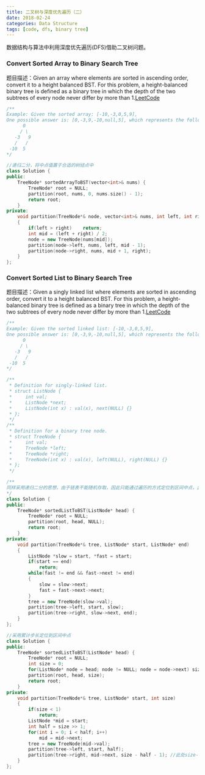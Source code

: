 ```yaml
---
title: 二叉树与深度优先遍历（二）
date: 2018-02-24
categories: Data Structure
tags: [code, dfs, binary tree]
---
```

数据结构与算法中利用深度优先遍历(DFS)借助二叉树问题。
<!--more-->

### Convert Sorted Array to Binary Search Tree
题目描述：Given an array where elements are sorted in ascending order, convert it to a height balanced BST. For this problem, a height-balanced binary tree is defined as a binary tree in which the depth of the two subtrees of every node never differ by more than 1.[LeetCode](https://leetcode.com/problems/convert-sorted-array-to-binary-search-tree/description/)
```cpp
/**
Example: Given the sorted array: [-10,-3,0,5,9],
One possible answer is: [0,-3,9,-10,null,5], which represents the following height balanced BST:
      0
     / \
   -3   9
   /   /
 -10  5
*/

//递归二分，将中点值置于合适的树结点中
class Solution {
public:
    TreeNode* sortedArrayToBST(vector<int>& nums) {
        TreeNode* root = NULL;
        partition(root, nums, 0, nums.size() - 1);
        return root;
    }
private:
    void partition(TreeNode*& node, vector<int>& nums, int left, int right)
    {
        if(left > right)    return;
        int mid = (left + right) / 2;
        node = new TreeNode(nums[mid]);
        partition(node->left, nums, left, mid - 1);
        partition(node->right, nums, mid + 1, right);
    }
};
```

### Convert Sorted List to Binary Search Tree
题目描述：Given a singly linked list where elements are sorted in ascending order, convert it to a height balanced BST. For this problem, a height-balanced binary tree is defined as a binary tree in which the depth of the two subtrees of every node never differ by more than 1.[LeetCode](https://leetcode.com/problems/convert-sorted-list-to-binary-search-tree/description/)
```cpp
/**
Example: Given the sorted linked list: [-10,-3,0,5,9],
One possible answer is: [0,-3,9,-10,null,5], which represents the following height balanced BST:
      0
     / \
   -3   9
   /   /
 -10  5
*/

/**
 * Definition for singly-linked list.
 * struct ListNode {
 *     int val;
 *     ListNode *next;
 *     ListNode(int x) : val(x), next(NULL) {}
 * };
 */
/**
 * Definition for a binary tree node.
 * struct TreeNode {
 *     int val;
 *     TreeNode *left;
 *     TreeNode *right;
 *     TreeNode(int x) : val(x), left(NULL), right(NULL) {}
 * };
 */

/**
同样采用递归二分的思想，由于链表不能随机存取，因此只能通过遍历的方式定位到区间中点，此处采用快慢指针
*/
class Solution {
public:
    TreeNode* sortedListToBST(ListNode* head) {
        TreeNode* root = NULL;
        partition(root, head, NULL);
        return root;
    }
private:
    void partition(TreeNode*& tree, ListNode* start, ListNode* end)
    {
        ListNode *slow = start, *fast = start;
        if(start == end)
            return;   
        while(fast != end && fast->next != end)
        {
            slow = slow->next;
            fast = fast->next->next;
        }
        tree = new TreeNode(slow->val);
        partition(tree->left, start, slow);
        partition(tree->right, slow->next, end);
    }
};

//采用累计步长定位到区间中点
class Solution {
public:
    TreeNode* sortedListToBST(ListNode* head) {
        TreeNode* root = NULL;
        int size = 0;
        for(ListNode* node = head; node != NULL; node = node->next) size++;
        partition(root, head, size);
        return root;
    }
private:
    void partition(TreeNode*& tree, ListNode* start, int size)
    {
        if(size < 1)
            return;   
        ListNode *mid = start;
        int half = size >> 1;
        for(int i = 0; i < half; i++)
            mid = mid->next;
        tree = new TreeNode(mid->val);
        partition(tree->left, start, half);
        partition(tree->right, mid->next, size - half - 1); //此处size-half不能直接替换为size/2
    }
};
```